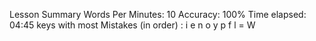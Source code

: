 Lesson Summary
Words Per Minutes: 10
Accuracy: 100%
Time elapsed: 04:45
keys with most Mistakes (in order) : i e n o y p f l = W     